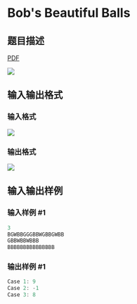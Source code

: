 # Bob&#039;s Beautiful Balls

## 题目描述

[problemUrl]: https://uva.onlinejudge.org/index.php?option=com_onlinejudge&Itemid=8&category=278&page=show_problem&problem=3759

[PDF](https://uva.onlinejudge.org/external/123/p12337.pdf)

![](https://cdn.luogu.com.cn/upload/vjudge_pic/UVA12337/abcd1cec641200baaf1d09bca9431cfd8c3029ed.png)

## 输入输出格式

### 输入格式

![](https://cdn.luogu.com.cn/upload/vjudge_pic/UVA12337/347a1d80f956b7235e1b1dbca039ca200d9a01b5.png)

### 输出格式

![](https://cdn.luogu.com.cn/upload/vjudge_pic/UVA12337/8e2d87f9bcff8d92428b5f36d0f54b49b2bbaa25.png)

## 输入输出样例

### 输入样例 #1

```cpp
3
BGWBBGGGBBWGBBGWBB
GBBWBBWBBB
BBBBBBBBBBBBBBB
```


### 输出样例 #1

```cpp
Case 1: 9
Case 2: -1
Case 3: 8
```


